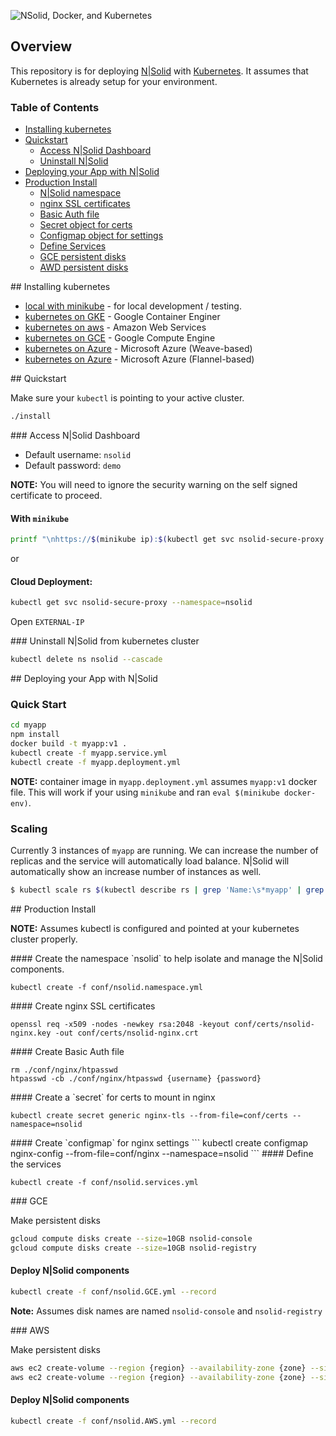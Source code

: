 ![NSolid, Docker, and Kubernetes](docs/images/container-banner.jpg)

## Overview

This repository is for deploying [N|Solid](https://nodesource.com/products/nsolid) with [Kubernetes](http://kubernetes.io/). It assumes that Kubernetes is already setup for your environment.

### Table of Contents
- [Installing kubernetes](#a1)
- [Quickstart](#a2)
    - [Access N|Solid Dashboard](#a3)
    - [Uninstall N|Solid](#a4)
- [Deploying your App with N|Solid](#a5)
- [Production Install](#a6)
    - [N|Solid namespace](#a7)
    - [nginx SSL certificates](#a8)
    - [Basic Auth file](#a9)
    - [Secret object for certs](#a10)
    - [Configmap object for settings](#a11)
    - [Define Services](#a12)
    - [GCE persistent disks](#a13)
    - [AWD persistent disks](#a14)
    

<a name="a1"/>
## Installing kubernetes

* [local with minikube](./docs/install/local.md) - for local development / testing.
* [kubernetes on GKE](./docs/install/GKE.md) - Google Container Enginer
* [kubernetes on aws](http://kubernetes.io/docs/getting-started-guides/aws/) - Amazon Web Services
* [kubernetes on GCE](http://kubernetes.io/docs/getting-started-guides/gce/) - Google Compute Engine
* [kubernetes on Azure](http://kubernetes.io/docs/getting-started-guides/coreos/azure/) - Microsoft Azure (Weave-based)
* [kubernetes on Azure](http://kubernetes.io/docs/getting-started-guides/azure/) - Microsoft Azure (Flannel-based)

<a name="a2"/>
## Quickstart

Make sure your `kubectl` is pointing to your active cluster.

```bash
./install
```

<a name="a3"/>
### Access N|Solid Dashboard

* Default username: `nsolid`
* Default password: `demo`

**NOTE:** You will need to ignore the security warning on the self signed certificate to proceed.

#### With `minikube`

```bash
printf "\nhttps://$(minikube ip):$(kubectl get svc nsolid-secure-proxy --namespace=nsolid --output='jsonpath={.spec.ports[1].nodePort}')\n"
```

or

#### Cloud Deployment:

```bash
kubectl get svc nsolid-secure-proxy --namespace=nsolid
```

Open `EXTERNAL-IP`

<a name="a4"/>
### Uninstall N|Solid from kubernetes cluster

```bash
kubectl delete ns nsolid --cascade
```

<a name="a5"/>
## Deploying your App with N|Solid

### Quick Start

```bash
cd myapp
npm install
docker build -t myapp:v1 .
kubectl create -f myapp.service.yml
kubectl create -f myapp.deployment.yml
```

**NOTE:** container image in `myapp.deployment.yml` assumes `myapp:v1` docker file. This will work if your using `minikube` and ran `eval $(minikube docker-env)`.

### Scaling

Currently 3 instances of `myapp` are running. We can increase the number of replicas and the service will automatically load balance. N|Solid will automatically show an increase number of instances as well.

```bash
$ kubectl scale rs $(kubectl describe rs | grep 'Name:\s*myapp' | grep -o 'myapp-[0-9]*') --replicas=4
```

<a name="a6"/>
## Production Install

**NOTE:** Assumes kubectl is configured and pointed at your kubernetes cluster properly.

<a name="a7"/>
#### Create the namespace `nsolid` to help isolate and manage the N|Solid components.

```
kubectl create -f conf/nsolid.namespace.yml
```

<a name="a8"/>
#### Create nginx SSL certificates

```
openssl req -x509 -nodes -newkey rsa:2048 -keyout conf/certs/nsolid-nginx.key -out conf/certs/nsolid-nginx.crt
```

<a name="a9"/>
#### Create Basic Auth file

```
rm ./conf/nginx/htpasswd
htpasswd -cb ./conf/nginx/htpasswd {username} {password}
```

<a name="a10"/>
#### Create a `secret`  for certs to mount in nginx

```
kubectl create secret generic nginx-tls --from-file=conf/certs --namespace=nsolid
```

<a name="a11"/>
#### Create `configmap` for nginx settings
```
kubectl create configmap nginx-config --from-file=conf/nginx --namespace=nsolid
```

<a name="a12"/>
#### Define the services

```
kubectl create -f conf/nsolid.services.yml
```

<a name="a13"/>
### GCE

Make persistent disks

```bash
gcloud compute disks create --size=10GB nsolid-console
gcloud compute disks create --size=10GB nsolid-registry
```


#### Deploy N|Solid components

```bash
kubectl create -f conf/nsolid.GCE.yml --record
```

**Note:** Assumes disk names are named `nsolid-console` and `nsolid-registry`

<a name="a14"/>
### AWS

Make persistent disks

```bash
aws ec2 create-volume --region {region} --availability-zone {zone} --size 10 --volume-type gp2
aws ec2 create-volume --region {region} --availability-zone {zone} --size 10 --volume-type gp2
```

#### Deploy N|Solid components

```bash
kubectl create -f conf/nsolid.AWS.yml --record
```
